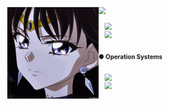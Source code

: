 <img align="left" src="gif.gif" widht="210" height="210">
<img src="https://img.shields.io/badge/I'm playing-yellow">

<code>
  
  <img src="https://upload.wikimedia.org/wikipedia/pt/7/77/League_of_Legends_logo.png" widht="25" height="25">
  <img src="https://cdn1.iconfinder.com/data/icons/logos-brands-in-colors/231/among-us-player-red-512.png" widht="25" height="25">
  </code><br>

<b>● Operation Systems</b>

<code>
  <img src="https://img.ibxk.com.br/2019/06/21/21132926873068.jpg?w=1120&h=420&mode=crop&scale=both" widht="25" height="25">
  <img src="https://logodownload.org/wp-content/uploads/2014/09/iphone-logo.jpg" widht="25" height="25">
  </code>


